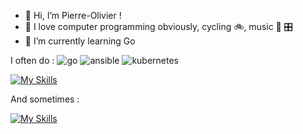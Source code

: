 - 👋 Hi, I’m Pierre-Olivier !
- 👀 I love computer programming obviously, cycling :bike:, music :guitar: :control_knobs:
- 🌱 I’m currently learning Go

I often do :
![go](https://img.shields.io/badge/-go-grey?logo=go&logoColor=00ADD8)
![ansible](https://img.shields.io/badge/-ansible-grey?logo=go&logoColor=EE0000)
![kubernetes](https://img.shields.io/badge/-kubernetes-grey?logo=go&logoColor=326CE5)

[![My Skills](https://skillicons.dev/icons?i=go,ansible,kubernetes,docker,symfony,py,git,github,githubactions,postman,vscode,ubuntu,linux,md,bash,regex)](https://skillicons.dev)

And sometimes :

[![My Skills](https://skillicons.dev/icons?i=html,js,css,ts,angular,nextjs,react,gitlab,postgres,mysql,nodejs,npm,stackoverflow,unity,arduino,raspberrypi)](https://skillicons.dev)

<!-- cs,dotnet,gcp,sqlite -->

<!---
polouis/polouis is a ✨ special ✨ repository because its `README.md` (this file) appears on your GitHub profile.
You can click the Preview link to take a look at your changes.
--->
